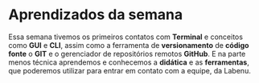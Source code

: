 # Aprendizados da semana

Essa semana tivemos os primeiros contatos com **Terminal** e conceitos como **GUI** e **CLI**, assim como a ferramenta de **versionamento** de **código fonte** o **GIT** e o gerenciador de repositórios remotos **GitHub**. E na parte menos técnica aprendemos e conhecemos a **didática** e as **ferramentas**, que poderemos utilizar para entrar em contato com a equipe, da Labenu.